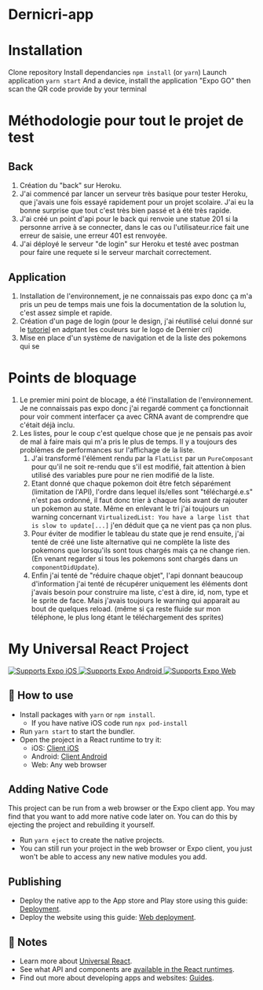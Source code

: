 # Dernicri-app

# Installation

Clone repository
Install dependancies `npm install` (or `yarn`)
Launch application `yarn start`
And a device, install the application "Expo GO" then scan the QR code provide by your terminal

# Méthodologie pour tout le projet de test

## Back

1. Création du "back" sur Heroku.
2. J'ai commencé par lancer un serveur très basique pour tester Heroku, que j'avais une fois essayé rapidement pour un projet scolaire. J'ai eu la bonne surprise que tout c'est très bien passé et à été très rapide.
3. J'ai créé un point d'api pour le back qui renvoie une statue 201 si la personne arrive à se connecter, dans le cas ou l'utilisateur.rice fait une erreur de saisie, une erreur 401 est renvoyée.
4. J'ai déployé le serveur "de login" sur Heroku et testé avec postman pour faire une requete si le serveur marchait correctement.

## Application

1. Installation de l'environnement, je ne connaissais pas expo donc ça m'a pris un peu de temps mais une fois la documentation de la solution lu, c'est assez simple et rapide.
2. Création d'un page de login (pour le design, j'ai réutilisé celui donné sur le [tutoriel](https://code.tutsplus.com/tutorials/common-react-native-app-layouts-login-page--cms-27639) en adptant les couleurs sur le logo de Dernier cri)
3. Mise en place d'un système de navigation et de la liste des pokemons qui se 

# Points de bloquage

1. Le premier mini point de blocage, a été l'installation de l'environnement. Je ne connaissais pas expo donc j'ai regardé comment ça fonctionnait pour voir comment interfacer ça avec CRNA avant de comprendre que c'était déjà inclu.
2. Les listes, pour le coup c'est quelque chose que je ne pensais pas avoir de mal à faire mais qui m'a pris le plus de temps. Il y a toujours des problèmes de performances sur l'affichage de la liste. 
   1. J'ai transformé l'élément rendu par la `FlatList` par un `PureComposant` pour qu'il ne soit re-rendu que s'il est modifié, fait attention à bien utilisé des variables pure pour ne rien modifié de la liste.
   2. Etant donné que chaque pokemon doit être fetch séparément (limitation de l'API), l'ordre dans lequel ils/elles sont "téléchargé.e.s" n'est pas ordonné, il faut donc trier à chaque fois avant de rajouter un pokemon au state. Même en enlevant le tri j'ai toujours un warning concernant `VirtualizedList: You have a large list that is slow to update[...]` j'en déduit que ça ne vient pas ça non plus.
   3. Pour éviter de modifier le tableau du state que je rend ensuite, j'ai tenté de créé une liste alternative qui ne complète la liste des pokemons que lorsqu'ils sont tous chargés mais ça ne change rien. (En venant regarder si tous les pokemons sont chargés dans un `componentDidUpdate`).
   4. Enfin j'ai tenté de "réduire chaque objet", l'api donnant beaucoup d'information j'ai tenté de récupérer uniquement les éléments dont j'avais besoin pour construire ma liste, c'est à dire, id, nom, type et le sprite de face. Mais j'avais toujours le warning qui apparait au bout de quelques reload. (même si ça reste fluide sur mon téléphone, le plus long étant le téléchargement des sprites)

# My Universal React Project

<p>
  <!-- iOS -->
  <a href="https://itunes.apple.com/app/apple-store/id982107779">
    <img alt="Supports Expo iOS" longdesc="Supports Expo iOS" src="https://img.shields.io/badge/iOS-4630EB.svg?style=flat-square&logo=APPLE&labelColor=999999&logoColor=fff" />
  </a>
  <!-- Android -->
  <a href="https://play.google.com/store/apps/details?id=host.exp.exponent&referrer=blankexample">
    <img alt="Supports Expo Android" longdesc="Supports Expo Android" src="https://img.shields.io/badge/Android-4630EB.svg?style=flat-square&logo=ANDROID&labelColor=A4C639&logoColor=fff" />
  </a>
  <!-- Web -->
  <a href="https://docs.expo.io/workflow/web/">
    <img alt="Supports Expo Web" longdesc="Supports Expo Web" src="https://img.shields.io/badge/web-4630EB.svg?style=flat-square&logo=GOOGLE-CHROME&labelColor=4285F4&logoColor=fff" />
  </a>
</p>

## 🚀 How to use

- Install packages with `yarn` or `npm install`.
  - If you have native iOS code run `npx pod-install`
- Run `yarn start` to start the bundler.
- Open the project in a React runtime to try it:
  - iOS: [Client iOS](https://itunes.apple.com/app/apple-store/id982107779)
  - Android: [Client Android](https://play.google.com/store/apps/details?id=host.exp.exponent&referrer=blankexample)
  - Web: Any web browser

## Adding Native Code

This project can be run from a web browser or the Expo client app. You may find that you want to add more native code later on. You can do this by ejecting the project and rebuilding it yourself.

- Run `yarn eject` to create the native projects.
- You can still run your project in the web browser or Expo client, you just won't be able to access any new native modules you add.

## Publishing

- Deploy the native app to the App store and Play store using this guide: [Deployment](https://docs.expo.io/distribution/app-stores/).
- Deploy the website using this guide: [Web deployment](https://docs.expo.io/distribution/publishing-websites/).

## 📝 Notes

- Learn more about [Universal React](https://docs.expo.io/).
- See what API and components are [available in the React runtimes](https://docs.expo.io/versions/latest/).
- Find out more about developing apps and websites: [Guides](https://docs.expo.io/guides/).

